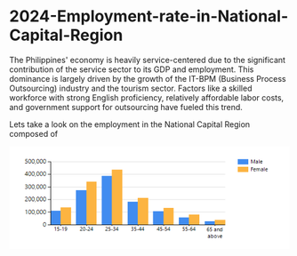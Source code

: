 # 2024-Employment-rate-in-National-Capital-Region

The Philippines' economy is heavily service-centered due to the significant contribution of the service sector to its GDP and employment. This dominance is largely driven by the growth of the IT-BPM (Business Process Outsourcing) industry and the tourism sector. Factors like a skilled workforce with strong English proficiency, relatively affordable labor costs, and government support for outsourcing have fueled this trend.

Lets take a look on the employment in the National Capital Region composed of


![alt text](totalagebygroup.png) 
